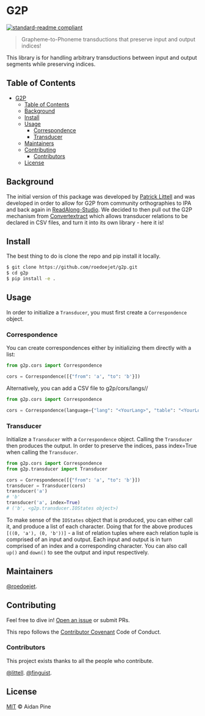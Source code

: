 # G2P

[![standard-readme compliant](https://img.shields.io/badge/readme%20style-standard-brightgreen.svg?style=flat-square)](https://github.com/roedoejet/g2p)

> Grapheme-to-Phoneme transductions that preserve input and output indices!

This library is for handling arbitrary transductions between input and output segments while preserving indices.

## Table of Contents

- [G2P](#g2p)
  - [Table of Contents](#table-of-contents)
  - [Background](#background)
  - [Install](#install)
  - [Usage](#usage)
    - [Correspondence](#correspondence)
    - [Transducer](#transducer)
  - [Maintainers](#maintainers)
  - [Contributing](#contributing)
    - [Contributors](#contributors)
  - [License](#license)

## Background

The initial version of this package was developed by [Patrick Littell](https://github.com/littell) and was developed in order to allow for G2P from community orthographies to IPA and back again in [ReadAlong-Studio](https://github.com/dhdaines/ReadAlong-Studio). We decided to then pull out the G2P mechanism from [Convertextract](https://github.com/roedoejet/convertextract) which allows transducer relations to be declared in CSV files, and turn it into its own library - here it is!

## Install

The best thing to do is clone the repo and pip install it locally.

```sh
$ git clone https://github.com/roedoejet/g2p.git
$ cd g2p
$ pip install -e .
```

## Usage

In order to initialize a `Transducer`, you must first create a `Correspondence` object.

### Correspondence

You can create correspondences either by initializing them directly with a list:

```python
from g2p.cors import Correspondence

cors = Correspondence([{"from": 'a', "to": 'b'}])

```

Alternatively, you can add a CSV file to g2p/cors/langs/<YourLang>/<YourLookupTable>

```python
from g2p.cors import Correspondence

cors = Correspondence(language={"lang": "<YourLang>", "table": "<YourLookupTable>"})

```

### Transducer

Initialize a `Transducer` with a `Correspondence` object. Calling the `Transducer` then produces the output. In order to preserve the indices, pass index=True when calling the `Transducer`.

```python
from g2p.cors import Correspondence
from g2p.transducer import Transducer

cors = Correspondence([{"from": 'a', "to": 'b'}])
transducer = Transducer(cors)
transducer('a')
# 'b'
transducer('a', index=True)
# ('b', <g2p.transducer.IOStates object>)

```

To make sense of the `IOStates` object that is produced, you can either call it, and produce a list of each character. Doing that for the above produces `[((0, 'a'), (0, 'b'))]` - a list of relation tuples where each relation tuple is comprised of an input and output. Each input and output is in turn comprised of an index and a corresponding character. You can also call `up()` and `down()` to see the output and input respectively.


## Maintainers

[@roedoejet](https://github.com/roedoejet).


## Contributing

Feel free to dive in! [Open an issue](https://github.com/roedoejet/g2p/issues/new) or submit PRs.

This repo follows the [Contributor Covenant](http://contributor-covenant.org/version/1/3/0/) Code of Conduct.

### Contributors

This project exists thanks to all the people who contribute. 

[@littell](https://github.com/littell).
[@finguist](https://github.com/finguist).


## License

[MIT](LICENSE) © Aidan Pine